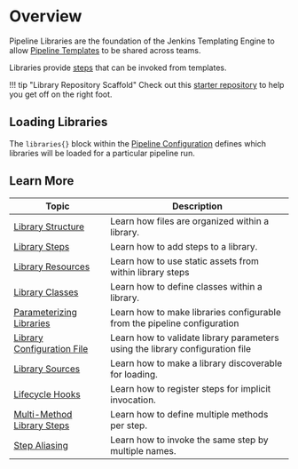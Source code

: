 # Overview

Pipeline Libraries are the foundation of the Jenkins Templating Engine to allow [Pipeline Templates](../pipeline-templates/overview.md) to be shared across teams.

Libraries provide [steps](../pipeline-primitives/steps.md) that can be invoked from templates.

!!! tip "Library Repository Scaffold"
    Check out this [starter repository](https://github.com/steven-terrana/jte-library-scaffold) to help you get off on the right foot.

## Loading Libraries

The `libraries{}` block within the [Pipeline Configuration](../pipeline-configuration/overview.md) defines which libraries will be loaded for a particular pipeline run.

## Learn More

| Topic                                                         | Description                                                                   |
|---------------------------------------------------------------|-------------------------------------------------------------------------------|
| [Library Structure](./library-structure.md)                   | Learn how files are organized within a library.                               |
| [Library Steps](./library-steps.md)                           | Learn how to add steps to a library.                                          |
| [Library Resources](./library-resources.md)                   | Learn how to use static assets from within library steps                      |
| [Library Classes](./library-classes.md)                       | Learn how to define classes within a library.                                 |
| [Parameterizing Libraries](./parameterizing-libraries.md)     | Learn how to make libraries configurable from the pipeline configuration      |
| [Library Configuration File](./library-configuration-file.md) | Learn how to validate library parameters using the library configuration file |
| [Library Sources](./library-source.md)                        | Learn how to make a library discoverable for loading.                         |
| [Lifecycle Hooks](./lifecycle-hooks.md)                       | Learn how to register steps for implicit invocation.                          |
| [Multi-Method Library Steps](./multi-method-steps.md)         | Learn how to define multiple methods per step.                                |
| [Step Aliasing](./step-aliasing.md)                           | Learn how to invoke the same step by multiple names.                          |
